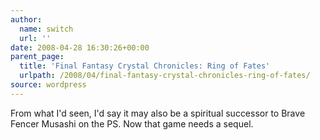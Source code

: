 ```yaml
---
author:
  name: switch
  url: ''
date: 2008-04-28 16:30:26+00:00
parent_page:
  title: 'Final Fantasy Crystal Chronicles: Ring of Fates'
  urlpath: /2008/04/final-fantasy-crystal-chronicles-ring-of-fates/
source: wordpress
---
```


From what I'd seen, I'd say it may also be a spiritual successor to Brave  Fencer Musashi on the PS. Now that game needs a sequel.
